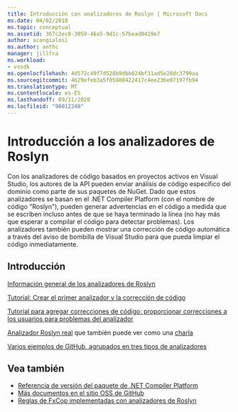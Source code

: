 ```yaml
---
title: Introducción con analizadores de Roslyn | Microsoft Docs
ms.date: 04/02/2018
ms.topic: conceptual
ms.assetid: 367c2ec8-3059-46a5-9d1c-57bead0419e7
author: acangialosi
ms.author: anthc
manager: jillfra
ms.workload:
- vssdk
ms.openlocfilehash: 4d572c49f7d528b9dbb624bf31ad5e28dc3799aa
ms.sourcegitcommit: 4b29efeb3a5f05888422417c4ee236e07197fb94
ms.translationtype: MT
ms.contentlocale: es-ES
ms.lasthandoff: 09/11/2020
ms.locfileid: "90012248"
---
```

# <a name="get-started-with-roslyn-analyzers"></a>Introducción a los analizadores de Roslyn

Con los analizadores de código basados en proyectos activos en Visual Studio, los autores de la API pueden enviar análisis de código específico del dominio como parte de sus paquetes de NuGet. Dado que estos analizadores se basan en el .NET Compiler Platform (con el nombre de código "Roslyn"), pueden generar advertencias en el código a medida que se escriben incluso antes de que se haya terminado la línea (no hay más que esperar a compilar el código para detectar problemas). Los analizadores también pueden mostrar una corrección de código automática a través del aviso de bombilla de Visual Studio para que pueda limpiar el código inmediatamente.

## <a name="get-started"></a>Introducción

[Información general de los analizadores de Roslyn](../code-quality/roslyn-analyzers-overview.md)

[Tutorial: Crear el primer analizador y la corrección de código](/dotnet/csharp/roslyn-sdk/tutorials/how-to-write-csharp-analyzer-code-fix)

[Tutorial para agregar correcciones de código: proporcionar correcciones a los usuarios para problemas del analizador](/archive/msdn-magazine/2015/february/csharp-adding-a-code-fix-to-your-roslyn-analyzer)

[Analizador Roslyn real](../extensibility/roslyn-analyzers-and-code-aware-library-for-immutablearrays.md) que también puede ver como una [charla](https://channel9.msdn.com/events/Build/2015/3-725)

[Varios ejemplos de GitHub, agrupados en tres tipos de analizadores](https://github.com/dotnet/roslyn/blob/master/docs/analyzers/Analyzer%20Samples.md)

## <a name="see-also"></a>Vea también

- [Referencia de versión del paquete de .NET Compiler Platform](roslyn-version-support.md)
- [Más documentos en el sitio OSS de GitHub](https://github.com/dotnet/roslyn/tree/master/docs/analyzers)
- [Reglas de FxCop implementadas con analizadores de Roslyn](../code-quality/fxcop-rule-port-status.md)